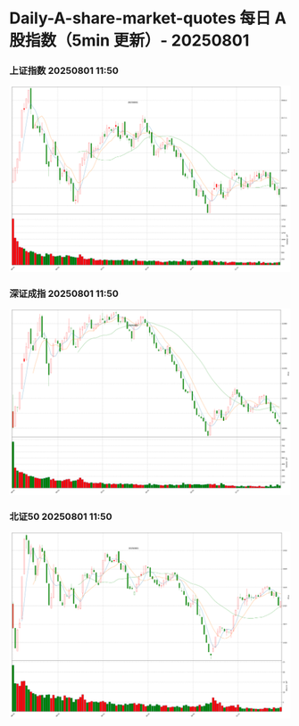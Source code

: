
# Daily-A-share-market-quotes 每日 A 股指数（5min 更新）- 20250801

### 上证指数 20250801 11:50
![](./fig/2025/8/20250801-sh000001.png)

### 深证成指 20250801 11:50
![](./fig/2025/8/20250801-sz399001.png)

### 北证50 20250801 11:50
![](./fig/2025/8/20250801-bj899050.png)
